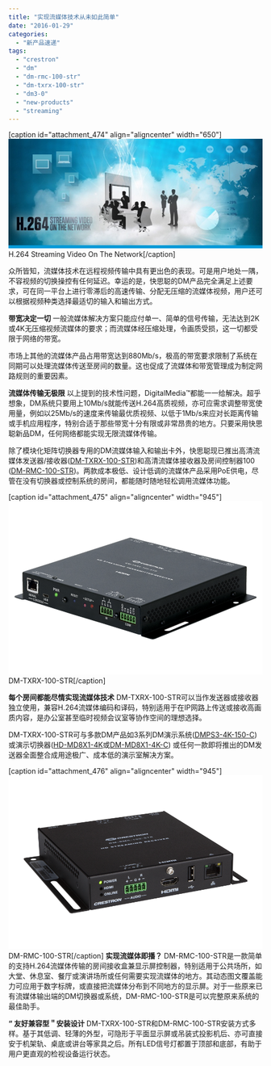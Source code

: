 ```yaml
---
title: "实现流媒体技术从未如此简单"
date: "2016-01-29"
categories: 
  - "新产品速递"
tags: 
  - "crestron"
  - "dm"
  - "dm-rmc-100-str"
  - "dm-txrx-100-str"
  - "dm3-0"
  - "new-products"
  - "streaming"
---
```


\[caption id="attachment\_474" align="aligncenter" width="650"\]![H.264 Streaming Video On The Network](/assets/images/Streaming_Hearder_20160128.jpg) H.264 Streaming Video On The Network\[/caption\]

众所皆知，流媒体技术在远程视频传输中具有更出色的表现。可是用户地处一隅，不容视频的切换操控有任何延迟。幸运的是，快思聪的DM产品完全满足上述要求，可在同一平台上进行零滞后的高速传输、分配无压缩的流媒体视频，用户还可以根据视频种类选择最适切的输入和输出方式。

**带宽决定一切** 一般流媒体解决方案只能应付单一、简单的信号传输，无法达到2K或4K无压缩视频流媒体的要求；而流媒体经压缩处理，令画质受损，这一切都受限于网络的带宽。

市场上其他的流媒体产品占用带宽达到880Mb/s，极高的带宽要求限制了系统在同期可以处理流媒体传送至房间的数量。这也促成了流媒体和带宽管理成为制定网路规则的重要因素。

**流媒体传输无极限** 以上提到的技术性问题，DigitalMedia™都能一一给解决。超乎想象，DM系统只要用上10Mb/s就能传送H.264高质视频，亦可应需求调整带宽使用量，例如以25Mb/s的速度来传输最优质视频、以低于1Mb/s来应对长距离传输或手机应用程序，特别合适于那些带宽十分有限或非常昂贵的地方。只要采用快思聪新品DM，任何网络都能实现无限流媒体传输。

除了模块化矩阵切换器专用的DM流媒体输入和输出卡外，快思聪现已推出高清流媒体发送器/接收器([DM-TXRX-100-STR](https://crestron.com/products/model/DM-TXRX-100-STR))和高清流媒体接收器及房间控制器100 ([DM-RMC-100-STR](https://crestron.com/products/model/DM-RMC-100-STR))。两款成本极低、设计低调的流媒体产品采用PoE供电，尽管在没有切换器或控制系统的房间，都能随时随地轻松调用流媒体功能。

\[caption id="attachment\_475" align="aligncenter" width="945"\]![DM-TXRX-100-STR](/assets/images/a-DM-TXRX-100-STR.png) DM-TXRX-100-STR\[/caption\]

**每个房间都能尽情实现流媒体技术** DM-TXRX-100-STR可以当作发送器或接收器独立使用，兼容H.264流媒体编码和译码，特别适用于在IP网路上传送或接收高画质内容，是办公室甚至临时视频会议室等协作空间的理想选择。

DM-TXRX-100-STR可与多款DM产品如3系列DM演示系统([DMPS3-4K-150-C](https://crestron.com/products/model/DMPS3-4K-150-C))或演示切换器([HD-MD8X1-4K](https://crestron.com/products/model/HD-MD8X1-4K)或[DM-MD8X1-4K-C](https://crestron.com/products/model/DM-MD8X1-4K-C)) 或任何一款即将推出的DM发送器全面整合成用途极广、成本低的演示室解决方案。

\[caption id="attachment\_476" align="aligncenter" width="945"\]![DM-RMC-100-STR](/assets/images/a-DM-RMC-100-STR.png) DM-RMC-100-STR\[/caption\] **实现流媒体即播？** DM-RMC-100-STR是一款简单的支持H.264流媒体传输的房间接收盒兼显示屏控制器，特别适用于公共场所，如大堂、休息室、餐厅或演讲场所或任何需要实现流媒体的地方。其动态图文覆盖能力可应用于数字标牌，或直接把流媒体分布到不同地方的显示屏。对于一些原来已有流媒体输出端的DM切换器或系统，DM-RMC-100-STR是可以完整原来系统的最佳助手。

**“ 友好兼容型＂安装设计** DM-TXRX-100-STR和DM-RMC-100-STR安装方式多样。基于其低调、轻薄的外型，可隐形于平面显示屏或吊装式投影机后、亦可直接安于机架轨、桌底或讲台等家具之后。所有LED信号灯都置于顶部和底部，有助于用户更直观的检视设备运行状态。
